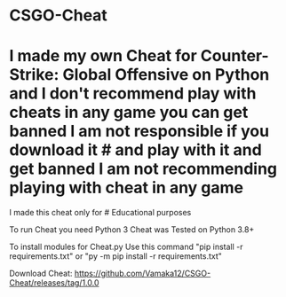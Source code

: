 # CSGO-Cheat

# I made my own Cheat for Counter-Strike: Global Offensive on Python and I don't recommend play with cheats in any game you can get banned I am not responsible if you download it # and play with it and get banned I am not recommending playing with cheat in any game

I made this cheat only for # Educational purposes

To run Cheat you need Python 3
Cheat was Tested on Python 3.8+


To install modules for Cheat.py Use this command "pip install -r requirements.txt" or "py -m pip install -r requirements.txt"

Download Cheat: https://github.com/Vamaka12/CSGO-Cheat/releases/tag/1.0.0
